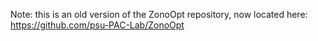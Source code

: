 Note: this is an old version of the ZonoOpt repository, now located here: https://github.com/psu-PAC-Lab/ZonoOpt
